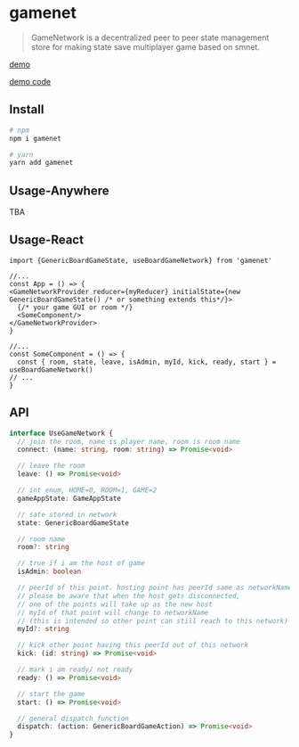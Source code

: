 # gamenet

> GameNetwork is a decentralized peer to peer state management store for making state save multiplayer game based on smnet.

[demo](https://dipsywong98.github.io/poker99/)

[demo code](https://github.com/dipsywong98/poker99)

## Install

```sh
# npm
npm i gamenet

# yarn
yarn add gamenet
```

## Usage-Anywhere
TBA

## Usage-React

```tsx
import {GenericBoardGameState, useBoardGameNetwork} from 'gamenet'

//...
const App = () => {
<GameNetworkProvider reducer={myReducer} initialState={new GenericBoardGameState() /* or something extends this*/}>
  {/* your game GUI or room */}
  <SomeComponent/>
</GameNetworkProvider>
}

//...
const SomeComponent = () => {
  const { room, state, leave, isAdmin, myId, kick, ready, start } = useBoardGameNetwork()
// ...
}
```


## API
```ts
interface UseGameNetwork {
  // join the room, name is player name, room is room name
  connect: (name: string, room: string) => Promise<void>

  // leave the room
  leave: () => Promise<void>

  // int enum, HOME=0, ROOM=1, GAME=2 
  gameAppState: GameAppState

  // sate stored in network
  state: GenericBoardGameState

  // room name
  room?: string

  // true if i am the host of game
  isAdmin: boolean

  // peerId of this point. hosting point has peerId same as networkName
  // please be aware that when the host gets disconnected,
  // one of the points will take up as the new host
  // myId of that point will change to networkName
  // (this is intended so other point can still reach to this network)
  myId?: string

  // kick other point having this peerId out of this network
  kick: (id: string) => Promise<void>

  // mark i am ready/ not ready
  ready: () => Promise<void>

  // start the game
  start: () => Promise<void>

  // general dispatch function
  dispatch: (action: GenericBoardGameAction) => Promise<void>
}
```
